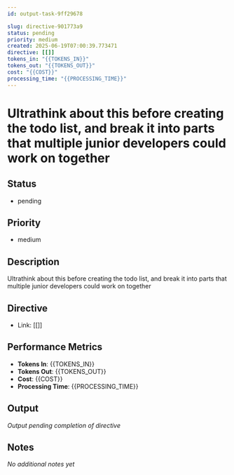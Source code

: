 ```yaml
---
id: output-task-9ff29678

slug: directive-901773a9
status: pending
priority: medium
created: 2025-06-19T07:00:39.773471
directive: [[]]
tokens_in: "{{TOKENS_IN}}"
tokens_out: "{{TOKENS_OUT}}"
cost: "{{COST}}"
processing_time: "{{PROCESSING_TIME}}"
---
```


# Ultrathink about this before creating the todo list, and break it into parts that multiple junior developers could work on together

## Status
- pending

## Priority  
- medium

## Description
Ultrathink about this before creating the todo list, and break it into parts that multiple junior developers could work on together

## Directive
- Link: [[]]

## Performance Metrics
- **Tokens In**: {{TOKENS_IN}}
- **Tokens Out**: {{TOKENS_OUT}}  
- **Cost**: {{COST}}
- **Processing Time**: {{PROCESSING_TIME}}

## Output
_Output pending completion of directive_

## Notes
_No additional notes yet_